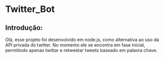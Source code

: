 # Twitter_Bot

## Introdução: 
  Olá, esse projeto foi desenvolvido em node.js, como alternativa ao uso da API privada do twitter. No momento ele se encontra em fase inicial, permitindo apenas 
  twittar e retweetar tweets baseado em palavra chave.
  
  
